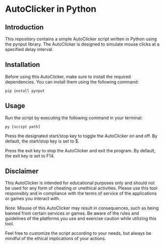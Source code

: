# AutoClicker in Python
## Introduction
This repository contains a simple AutoClicker script written in Python using the pynput library. The AutoClicker is designed to simulate mouse clicks at a specified delay interval.

## Installation
Before using this AutoClicker, make sure to install the required dependencies. You can install them using the following command:

```pip install pynput```
## Usage
Run the script by executing the following command in your terminal:

```py [script path]```

Press the designated start/stop key to toggle the AutoClicker on and off. By default, the start/stop key is set to $.

Press the exit key to stop the AutoClicker and exit the program. By default, the exit key is set to F14.

## Disclaimer
This AutoClicker is intended for educational purposes only and should not be used for any form of cheating or unethical activities. Please use this tool responsibly and in compliance with the terms of service of the applications or games you interact with.

Note: Misuse of this AutoClicker may result in consequences, such as being banned from certain services or games. Be aware of the rules and guidelines of the platforms you use and exercise caution while utilizing this tool.

Feel free to customize the script according to your needs, but always be mindful of the ethical implications of your actions.
